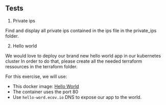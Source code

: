 ## Tests

1. Private ips

Find and display all private ips contained in the ips file in the private_ips folder.

2. Hello world

We would love to deploy our brand new hello world app in our kubernetes cluster
In order to do that, please create all the needed terraform ressources in the terraform folder.

For this exercise, we will use:
* This docker image: [Hello World](https://hub.docker.com/r/strm/helloworld-http/)
* The container uses the port 80
* Use `hello-word.ecov.io` DNS to expose our app to the world.
